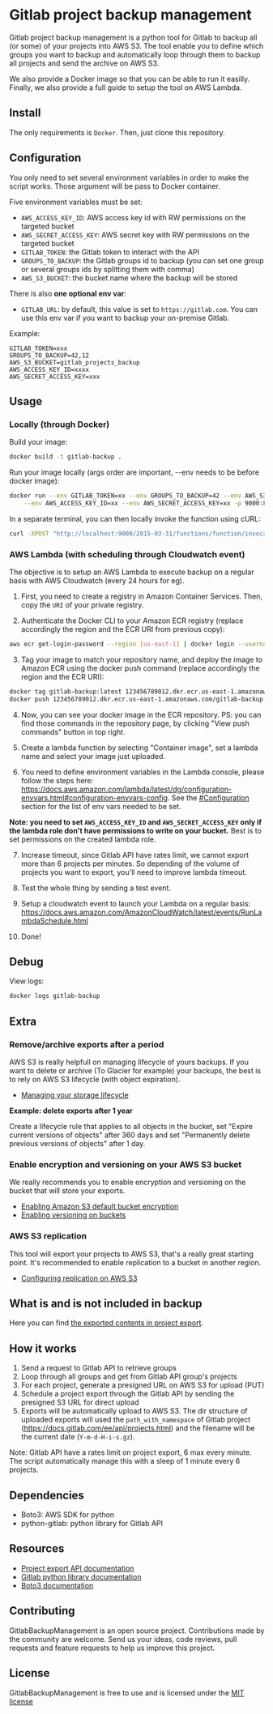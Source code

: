 # Gitlab project backup management

Gitlab project backup management is a python tool for Gitlab to backup all (or some) of your projects into AWS S3. The tool enable you to define 
which groups you want to backup and automatically loop through them to backup all projects and send the archive on AWS S3.

We also provide a Docker image so that you can be able to run it easilly. Finally, we also provide a full guide to setup 
the tool on AWS Lambda.

## Install

The only requirements is `Docker`. Then, just clone this repository.

## Configuration

You only need to set several environment variables in order to make the script works. Those argument will be pass to Docker 
container.

Five environment variables must be set:
- `AWS_ACCESS_KEY_ID`: AWS access key id with RW permissions on the targeted bucket
- `AWS_SECRET_ACCESS_KEY`: AWS secret key with RW permissions on the targeted bucket
- `GITLAB_TOKEN`: the Gitlab token to interact with the API
- `GROUPS_TO_BACKUP`: the Gitlab groups id to backup (you can set one group or several groups ids by splitting them with comma)
- `AWS_S3_BUCKET`: the bucket name where the backup will be stored

There is also **one optional env var**:
- `GITLAB_URL`: by default, this value is set to `https://gitlab.com`. You can use this env var if you want to backup your 
on-premise Gitlab.

Example:
```
GITLAB_TOKEN=xxx
GROUPS_TO_BACKUP=42,12
AWS_S3_BUCKET=gitlab_projects_backup
AWS_ACCESS_KEY_ID=xxxx
AWS_SECRET_ACCESS_KEY=xxx
```

## Usage

### Locally (through Docker)

Build your image:
```bash
docker build -t gitlab-backup .
```

Run your image locally (args order are important, --env needs to be before docker image):
```bash
docker run --env GITLAB_TOKEN=xx --env GROUPS_TO_BACKUP=42 --env AWS_S3_BUCKET=gitlab_projects_backup \
    --env AWS_ACCESS_KEY_ID=xx --env AWS_SECRET_ACCESS_KEY=xx -p 9000:8080 --name gitlab-backup gitlab-backup 
```

In a separate terminal, you can then locally invoke the function using cURL:
```bash
curl -XPOST "http://localhost:9000/2015-03-31/functions/function/invocations" -d '{}'
```

### AWS Lambda (with scheduling through Cloudwatch event)

The objective is to setup an AWS Lambda to execute backup on a regular basis with AWS Cloudwatch (every 24 hours for eg).

1. First, you need to create a registry in Amazon Container Services. Then, copy the `URI` of your private registry.

2. Authenticate the Docker CLI to your Amazon ECR registry (replace accordingly the region and the ECR URI from previous copy):
```bash
aws ecr get-login-password --region [us-east-1] | docker login --username AWS --password-stdin [123456789012.dkr.ecr.us-east-1.amazonaws.com]
```

3. Tag your image to match your repository name, and deploy the image to Amazon ECR using the docker push command (replace accordingly the region and the ECR URI):
```bash
docker tag gitlab-backup:latest 123456789012.dkr.ecr.us-east-1.amazonaws.com/gitlab-backup:latest
docker push 123456789012.dkr.ecr.us-east-1.amazonaws.com/gitlab-backup:latest
```

4. Now, you can see your docker image in the ECR repository.
PS: you can find those commands in the repository page, by clicking "View push commands" button in top right.

5. Create a lambda function by selecting "Container image", set a lambda name and select your image just uploaded.

6. You need to define environment variables in the Lambda console, please follow the steps here:
https://docs.aws.amazon.com/lambda/latest/dg/configuration-envvars.html#configuration-envvars-config. See the [#Configuration](#Configuration) section for the list of env vars needed to be set.

**Note: you need to set `AWS_ACCESS_KEY_ID` and `AWS_SECRET_ACCESS_KEY` only if the lambda role don't have permissions 
to write on your bucket.** Best is to set permissions on the created lambda role.

7. Increase timeout, since Gitlab API have rates limit, we cannot export more than 6 projects per minutes. So depending 
of the volume of projects you want to export, you'll need to improve lambda timeout. 

8. Test the whole thing by sending a test event.

9. Setup a cloudwatch event to launch your Lambda on a regular basis: https://docs.aws.amazon.com/AmazonCloudWatch/latest/events/RunLambdaSchedule.html

10. Done!

## Debug

View logs:
```bash
docker logs gitlab-backup
```

## Extra

### Remove/archive exports after a period
AWS S3 is really helpfull on managing lifecycle of yours backups. If you want to delete or archive (To Glacier for example)
your backups, the best is to rely on AWS S3 lifecycle (with object expiration).

- [Managing your storage lifecycle](https://docs.aws.amazon.com/AmazonS3/latest/userguide/object-lifecycle-mgmt.html)

**Example: delete exports after 1 year**

Create a lifecycle rule that applies to all objects in the bucket, set "Expire current versions of objects" after 360 
days and set "Permanently delete previous versions of objects" after 1 day.

### Enable encryption and versioning on your AWS S3 bucket
We really recommends you to enable encryption and versioning on the bucket that will store your exports.

- [Enabling Amazon S3 default bucket encryption](https://docs.aws.amazon.com/AmazonS3/latest/userguide/default-bucket-encryption.html)
- [Enabling versioning on buckets](https://docs.aws.amazon.com/AmazonS3/latest/userguide/manage-versioning-examples.html)

### AWS S3 replication

This tool will export your projects to AWS S3, that's a really great starting point. It's recommended to enable replication 
to a bucket in another region.

- [Configuring replication on AWS S3](https://docs.aws.amazon.com/AmazonS3/latest/userguide/replication-example-walkthroughs.html)

## What is and is not included in backup

Here you can find [the exported contents in project export](https://docs.gitlab.com/ee/user/project/settings/import_export.html#exported-contents).

## How it works

1. Send a request to Gitlab API to retrieve groups
2. Loop through all groups and get from Gitlab API group's projects
3. For each project, generate a presigned URL on AWS S3 for upload (PUT)
4. Schedule a project export through the Gitlab API by sending the presigned S3 URL for direct upload
5. Exports will be automatically upload to AWS S3. The dir structure of uploaded exports will used the `path_with_namespace` 
of Gitlab project (https://docs.gitlab.com/ee/api/projects.html) and the filename will be the current date (`Y-m-d-H-i-s.gz`). 

Note: Gitlab API have a rates limit on project export, 6 max every minute. The script automatically manage this with a sleep
 of 1 minute every 6 projects. 

## Dependencies

- Boto3: AWS SDK for python
- python-gitlab: python library for Gitlab API

## Resources

- [Project export API documentation](https://docs.gitlab.com/ee/api/project_import_export.html)
- [Gitlab python library documentation](https://python-gitlab.readthedocs.io/)
- [Boto3 documentation](https://boto3.amazonaws.com/v1/documentation/api/latest/guide/s3-examples.html)

## Contributing

GitlabBackupManagement is an open source project. Contributions made by the community are welcome. Send us your ideas, 
code reviews, pull requests and feature requests to help us improve this project.

## License

GitlabBackupManagement is free to use and is licensed under the [MIT license](http://www.opensource.org/licenses/mit-license.php)
